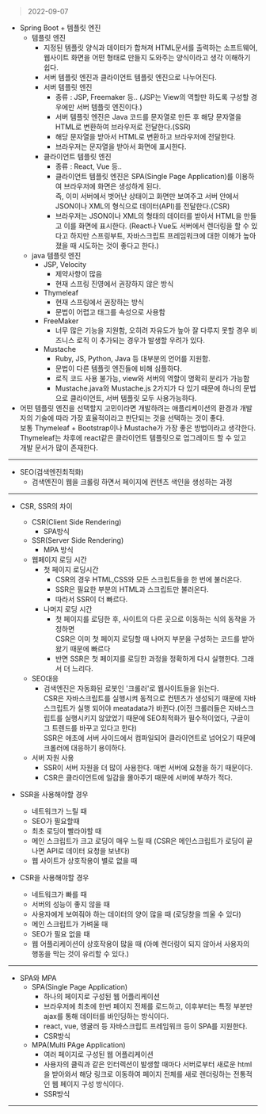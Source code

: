 > 2022-09-07
- Spring Boot + 템플릿 엔진
  - 템플릿 엔진
    - 지정된 템플릿 양식과 데이터가 합쳐져 HTML문서를 출력하는 소프트웨어, 웹사이트 화면을 어떤 형태로
      만들지 도와주는 양식이라고 생각 이해하기 쉽다.
    - 서버 템플릿 엔진과 클라이언트 템플릿 엔진으로 나누어진다.
    - 서버 템플릿 엔진
      - 종류 : JSP, Freemaker 등.. (JSP는 View의 역할만 하도록 구성할 경우에만 서버 템플릿 엔진이다.)
      - 서버 템플릿 엔진은 Java 코드를 문자열로 만든 후 해당 문자열을 HTML로 변환하여 브라우저로 전달한다.(SSR)
      - 해당 문자열을 받아서 HTML로 변환하고 브라우저에 전달한다.
      - 브라우저는 문자열을 받아서 화면에 표시한다. 
    - 클라이언트 템플릿 엔진
      - 종류 : React, Vue 등..
      - 클라이언트 템플릿 엔진은 SPA(Single Page Application)를 이용하여 브라우저에 화면은 생성하게 된다.<br/>
        즉, 이미 서버에서 벗어난 상태이고 화면만 보여주고 서버 안에서 JSON이나 XML의 형식으로 데이터(API)를 전달한다.(CSR)<br/>
      - 브라우저는 JSON이나 XML의 형태의 데이터를 받아서 HTML을 만들고 이를 화면에 표시한다.
        (React나 Vue도 서버에서 렌더링을 할 수 있다고 하지만 스프링부트, 자바스크립트 프레임워크에 대한 이해가 높아졌을 때
        시도하는 것이 좋다고 한다.)
  - java 템플릿 엔진
    - JSP, Velocity
      - 제약사항이 많음
      - 현재 스프링 진영에서 권장하지 않은 방식
    - Thymeleaf
      - 현재 스프링에서 권장하는 방식
      - 문법이 어렵고 태그를 속성으로 사용함
    - FreeMaker
      - 너무 많은 기능을 지원함, 오히려 자유도가 높아 잘 다루지 못할 경우 비즈니스 로직
        이 추가되는 경우가 발생할 우려가 있다.
    - Mustache
      - Ruby, JS, Python, Java 등 대부분의 언어를 지원함.
      - 문법이 다른 템플릿 엔진들에 비해 심플하다.
      - 로직 코드 사용 불가능, view와 서버의 역할이 명확히 분리가 가능함
      - Mustache.java와 Mustache.js 2가지가 다 있기 때문에 하나의 문법으로
        클라이언트, 서버 템플릿 모두 사용가능하다.
- 어떤 템플릿 엔진을 선택할지 고민이라면 개발하려는 애플리케이션의 환경과 개발자의 기술에 따라
  가장 효율적이라고 판단되는 것을 선택하는 것이 좋다.<br/>
  보통 Thymeleaf + Bootstrap이나 Mustache가 가장 좋은 방법이라고 생각한다.<br/>
  Thymeleaf는 차후에 react같은 클라이언트 템플릿으로 업그레이드 할 수 있고<br/>
  개발 문서가 많이 존재한다.
---
- SEO(검색엔진최적화)
  - 검색엔진이 웹을 크롤링 하면서 페이지에 컨텐츠 색인을 생성하는 과정
---
- CSR, SSR의 차이
  - CSR(Client Side Rendering)
    - SPA방식
  - SSR(Server Side Rendering)
    - MPA 방식
  - 웹페이지 로딩 시간
    - 첫 페이지 로딩시간
      - CSR의 경우 HTML,CSS와 모든 스크립트들을 한 번에 불러온다.
      - SSR은 필요한 부분의 HTML과 스크립트만 불러온다.
      - 따라서 SSR이 더 빠르다.
    - 나머지 로딩 시간
      - 첫 페이지를 로딩한 후, 사이트의 다른 곳으로 이동하는 식의 동작을 가정하면<br/>
      CSR은 이미 첫 페이지 로딩할 때 나머지 부분을 구성하는 코드를 받아왔기 때문에 빠르다
      - 반면 SSR은 첫 페이지를 로딩한 과정을 정확하게 다시 실행한다. 그래서 더 느리다.
  - SEO대응
    - 검색엔진은 자동화된 로봇인 '크롤러'로 웹사이트들을 읽는다.<br/>
    CSR은 자바스크립트를 실행시켜 동적으로 컨텐츠가 생성되기 때문에 자바스크립트가 실행 되어야
    meatadata가 바뀐다.(이전 크롤러들은 자바스크립트를 실행시키지 않았었기 때문에 SEO최적화가 필수적이었다, 구글이 그 트렌드를 바꾸고 있다고 한다)<br/>
    SSR은 애초에 서버 사이드에서 컴파일되어 클라이언트로 넘어오기 때문에 크롤러에 대응하기 용이하다.
  - 서버 자원 사용
    - SSR이 서버 자원을 더 많이 사용한다. 매번 서버에 요청을 하기 때문이다.
    - CSR은 클라이언트에 일감을 몰아주기 때문에 서버에 부하가 적다.
  
- SSR을 사용해야할 경우
  - 네트워크가 느릴 때
  - SEO가 필요할때
  - 최초 로딩이 빨라야할 때
  - 메인 스크립트가 크고 로딩이 매우 느릴 때 (CSR은 메인스크립트가 로딩이 끝나면 API로 데이터 요청을 보낸다)
  - 웹 사이트가 상호작용이 별로 없을 때
- CSR을 사용해야할 경우
  - 네트워크가 빠를 때
  - 서버의 성능이 좋지 않을 때
  - 사용자에게 보여줘야 하는 데이터의 양이 많을 때 (로딩창을 띄울 수 있다)
  - 메인 스크립트가 가벼울 때
  - SEO가 필요 없을 때
  - 웹 어플리케이션이 상호작용이 많을 때 (아예 렌더링이 되지 않아서 사용자의 행동을 막는 것이 유리할 수 있다.)
---
- SPA와 MPA
  - SPA(Single Page Application)
    - 하나의 페이지로 구성된 웹 어플리케이션
    - 브라우저에 최초에 한번 페이지 전체를 로드하고, 이후부터는 특정 부분만 ajax를 통해
    데이터를 바인딩하는 방식이다.
    - react, vue, 앵귤러 등 자바스크립트 프레임워크 등이 SPA를 지원한다.
    - CSR방식
  - MPA(Multi PAge Application)
    - 여러 페이지로 구성된 웹 어플리케이션
    - 사용자의 클릭과 같은 인터렉션이 발생할 때마다 서버로부터 새로운 html을
    받아와서 해당 링크로 이동하여 페이지 전체를 새로 렌더링하는 전통적인 웹 페이지 구성 방식이다.
    - SSR방식
---
